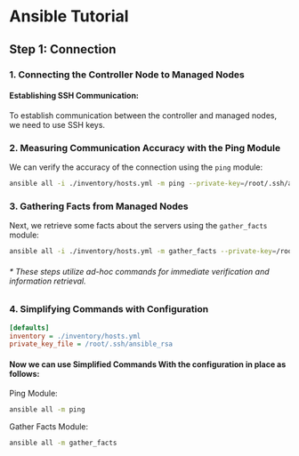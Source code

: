 # Ansible Tutorial

## Step 1: Connection

### 1. Connecting the Controller Node to Managed Nodes

#### Establishing SSH Communication:
To establish communication between the controller and managed nodes, we need to use SSH keys.

### 2. Measuring Communication Accuracy with the Ping Module

We can verify the accuracy of the connection using the `ping` module:

```sh
ansible all -i ./inventory/hosts.yml -m ping --private-key=/root/.ssh/ansible_rsa
```

### 3. Gathering Facts from Managed Nodes
Next, we retrieve some facts about the servers using the `gather_facts` module:
```sh
ansible all -i ./inventory/hosts.yml -m gather_facts --private-key=/root/.ssh/ansible_rsa
```
###### * These steps utilize ad-hoc commands for immediate verification and information retrieval.


### 4. Simplifying Commands with Configuration

```cfg
[defaults]
inventory = ./inventory/hosts.yml
private_key_file = /root/.ssh/ansible_rsa
```
#### Now we can use Simplified Commands With the configuration in place as follows:

Ping Module:
```sh
ansible all -m ping
```

Gather Facts Module:
```sh 
ansible all -m gather_facts
```